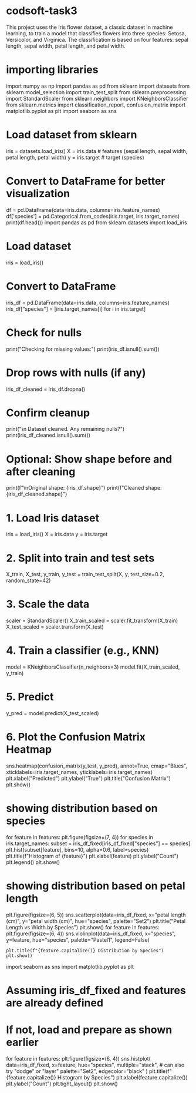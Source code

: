 # codsoft-task3
This project uses the Iris flower dataset, a classic dataset in machine learning, to train a model that classifies flowers into three species: Setosa, Versicolor, and Virginica. The classification is based on four features: sepal length, sepal width, petal length, and petal width.
# importing libraries
import numpy as np
import pandas as pd
from sklearn import datasets
from sklearn.model_selection import train_test_split
from sklearn.preprocessing import StandardScaler
from sklearn.neighbors import KNeighborsClassifier
from sklearn.metrics import classification_report, confusion_matrix
import matplotlib.pyplot as plt
import seaborn as sns
# Load dataset from sklearn
iris = datasets.load_iris()
X = iris.data  # features (sepal length, sepal width, petal length, petal width)
y = iris.target  # target (species)

# Convert to DataFrame for better visualization
df = pd.DataFrame(data=iris.data, columns=iris.feature_names)
df['species'] = pd.Categorical.from_codes(iris.target, iris.target_names)
print(df.head())
import pandas as pd
from sklearn.datasets import load_iris
# Load dataset
iris = load_iris()
# Convert to DataFrame
iris_df = pd.DataFrame(data=iris.data, columns=iris.feature_names)
iris_df["species"] = [iris.target_names[i] for i in iris.target]
# Check for nulls
print("Checking for missing values:")
print(iris_df.isnull().sum())
# Drop rows with nulls (if any)
iris_df_cleaned = iris_df.dropna()
# Confirm cleanup
print("\n Dataset cleaned. Any remaining nulls?")
print(iris_df_cleaned.isnull().sum())
# Optional: Show shape before and after cleaning
print(f"\nOriginal shape: {iris_df.shape}")
print(f"Cleaned shape:  {iris_df_cleaned.shape}")


# 1. Load Iris dataset
iris = load_iris()
X = iris.data
y = iris.target

# 2. Split into train and test sets
X_train, X_test, y_train, y_test = train_test_split(X, y, test_size=0.2, random_state=42)

# 3. Scale the data
scaler = StandardScaler()
X_train_scaled = scaler.fit_transform(X_train)
X_test_scaled = scaler.transform(X_test)

# 4. Train a classifier (e.g., KNN)
model = KNeighborsClassifier(n_neighbors=3)
model.fit(X_train_scaled, y_train)

# 5. Predict
y_pred = model.predict(X_test_scaled)

# 6. Plot the Confusion Matrix Heatmap
sns.heatmap(confusion_matrix(y_test, y_pred), annot=True, cmap="Blues",
            xticklabels=iris.target_names, yticklabels=iris.target_names)
plt.xlabel("Predicted")
plt.ylabel("True")
plt.title("Confusion Matrix")
plt.show()
# showing distribution based on species
for feature in features:
    plt.figure(figsize=(7, 4))
    for species in iris.target_names:
        subset = iris_df_fixed[iris_df_fixed["species"] == species]
        plt.hist(subset[feature], bins=10, alpha=0.6, label=species)
    plt.title(f"Histogram of {feature}")
    plt.xlabel(feature)
    plt.ylabel("Count")
    plt.legend()
    plt.show()
# showing distribution based on petal length
plt.figure(figsize=(6, 5))
sns.scatterplot(data=iris_df_fixed, x="petal length (cm)", y="petal width (cm)", hue="species", palette="Set2")
plt.title("Petal Length vs Width by Species")
plt.show()
for feature in features:
    plt.figure(figsize=(6, 4))
    sns.violinplot(data=iris_df_fixed, x="species", y=feature, hue="species", palette="Pastel1", legend=False)

    plt.title(f"{feature.capitalize()} Distribution by Species")
    plt.show()
import seaborn as sns
import matplotlib.pyplot as plt

# Assuming iris_df_fixed and features are already defined
# If not, load and prepare as shown earlier

for feature in features:
    plt.figure(figsize=(6, 4))
    sns.histplot(
        data=iris_df_fixed,
        x=feature,
        hue="species",
        multiple="stack",  # can also try "dodge" or "layer"
        palette="Set2",
        edgecolor="black"
    )
    plt.title(f"{feature.capitalize()} Histogram by Species")
    plt.xlabel(feature.capitalize())
    plt.ylabel("Count")
    plt.tight_layout()
    plt.show()
